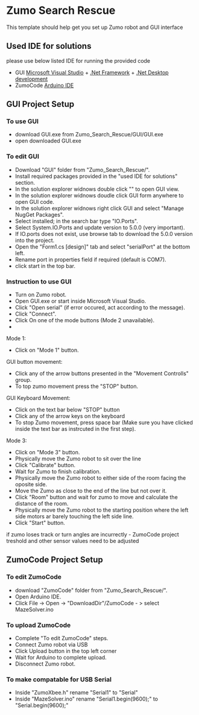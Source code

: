 # Zumo Search Rescue

This template should help get you set up Zumo robot and GUI interface

## Used IDE for solutions

please use below listed IDE for running the provided code
- GUI [Microsoft Visual Studio](https://visualstudio.microsoft.com/#vs-section) + [.Net Framework](https://dotnet.microsoft.com/en-us/download/dotnet-framework) + [.Net Desktop development](https://visualstudio.microsoft.com/vs/features/net-development/)
- ZumoCode [Arduino IDE](https://www.arduino.cc/en/software)

## GUI Project Setup

### To use GUI

 - download GUI.exe from Zumo_Search_Rescue/GUI/GUI.exe
 - open downloaded GUI.exe

### To edit GUI

- Download "GUI" folder from "Zumo_Search_Rescue/".
- Install required packages provided in the "used IDE for solutions" section.
- In the solution explorer widnows double click "" to open GUI view.
- In the solution explorer widnows doudle click GUI form anywhere to open GUI code.
- In the solution explorer widnows right click GUI and select "Manage NugGet Packages".
- Select installed; in the search bar type "IO.Ports".
- Select System.IO.Ports and update version to 5.0.0 (very important).
- If IO.ports does not exist, use browse tab to download the 5.0.0 version into the project.
- Open the "Form1.cs [design]" tab and select "serialPort" at the bottom left.
- Rename port in properties field if required (default is COM7).
- click start in the top bar.
 

### Instruction to use GUI

- Turn on Zumo robot.
- Open GUI.exe or start inside Microsoft Visual Studio.
- Click "Open serial" (if error occured, act according to the message).
- Click "Connect".
- Click On one of the mode buttons (Mode 2 unavailable).
- 
Mode 1:
 - Click on "Mode 1" button.
 
 GUI button movement:
  - Click any of the arrow buttons presented in the "Movement Controlls" group.
  - To top zumo movement press the "STOP" button.
  
 GUI Keyboard Movement:
  - Click on the text bar below "STOP" button
  - Click any of the arrow keys on the keyboard
  - To stop Zumo movement, press space bar (Make sure you have clicked inside the text bar as instrcuted in the first step).

Mode 3:
- Click on "Mode 3" button.
- Physically move the Zumo robot to sit over the line
- Click "Calibrate" button.
- Wait for Zumo to finish calibration.
- Physically move the Zumo robot to either side of the room facing the oposite side.
- Move the Zumo as close to the end of the line but not over it.
- Click "Room" button and wait for zumo to move and calculate the distance of the room.
- Physically move the Zumo robot to the starting position where the left side motors ar barely touching the left side line.
- Click "Start" button.

if zumo loses track or turn angles are incurrectly - ZumoCode project treshold and other sensor values need to be adjusted

## ZumoCode Project Setup

### To edit ZumoCode

- download "ZumoCode" folder from "Zumo_Search_Rescue/".
- Open Arduino IDE.
- Click File -> Open -> "DownloadDir"/ZumoCode - > select MazeSolver.ino

### To upload ZumoCode

- Complete "To edit ZumoCode" steps.
- Connect Zumo robot via USB
- Click Upload button in the top left corner
- Wait for Arduino to complete upload.
- Disconnect Zumo robot.

### To make compatable for USB Serial

- Inside "ZumoXbee.h" rename "Serial1" to "Serial"
- Inside "MazeSolver.ino" rename "Serial1.begin(9600);" to "Serial.begin(9600);"
